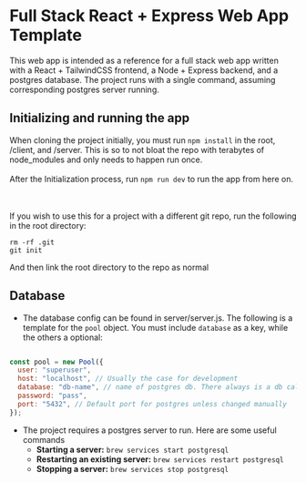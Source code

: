 # Full Stack React + Express Web App Template
 This web app is intended as a reference for a full stack web app written with a React + TailwindCSS frontend, a Node + Express backend, and a postgres database. The project runs with a single command, assuming corresponding postgres server running.



## Initializing and running the app

When cloning the project initially, you must run `npm install` in the root, /client, and /server. This is so to not bloat the repo with terabytes of node_modules and only needs to happen run once. 
<br><br> 
After the Initialization process, run `npm run dev` to run the app from here on. 

<br><br> 
If you wish to use this for a project with a different git repo, run the following in the root directory:

```
rm -rf .git
git init
```

And then link the root directory to the repo as normal

## Database

- The database config can be found in server/server.js. The following is a template for the `pool` object. You must include `database` as a key, while the others a optional:
```js

const pool = new Pool({
  user: "superuser",
  host: "localhost", // Usually the case for development
  database: "db-name", // name of postgres db. There always is a db called 'postgres'
  password: "pass",
  port: "5432", // Default port for postgres unless changed manually
});
```

- The project requires a postgres server to run. Here are some useful commands
  - **Starting a server:** `brew services start postgresql`
  - **Restarting an existing server:** `brew services restart postgresql`
  - **Stopping a server:** `brew services stop postgresql`
